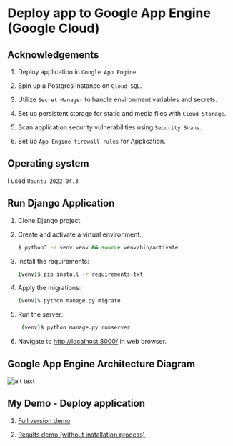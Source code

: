 # Deploy app to Google App Engine (Google Cloud)

## Acknowledgements

1. Deploy application in `Google App Engine`

3. Spin up a Postgres instance on `Cloud SQL`.

5. Utilize `Secret Manager` to handle environment variables and secrets.

7. Set up persistent storage for static and media files with `Cloud Storage`.

9. Scan application security vulnerabilities using `Security Scans`.

10. Set up `App Engine firewall rules` for Application.

## Operating system

I used `Ubuntu 2022.04.3`

## Run Django Application

1. Clone Django project

2. Create and activate a virtual environment:

    ```sh
    $ python3 -m venv venv && source venv/bin/activate
    ```

3. Install the requirements:

    ```sh
    (venv)$ pip install -r requirements.txt
    ```

4. Apply the migrations:

    ```sh
    (venv)$ python manage.py migrate
    ```

5. Run the server:

   ```sh
    (venv)$ python manage.py runserver
    ```

 6. Navigate to [http://localhost:8000/](http://localhost:8000/) in web browser.

## Google App Engine Architecture Diagram

![alt text](ModelGAE.png)

## My Demo - Deploy application

1. [Full version demo](https://drive.google.com/file/d/1XPSelk2VsdQ3uyk4D1B5ORSNQDvIJUJr/view?usp=sharing)

3. [Results demo (without installation process)](https://drive.google.com/file/d/1rRK3a8bwlTIZLxiO2zxNOHEhgSG9-Bwy/view?usp=sharing)

